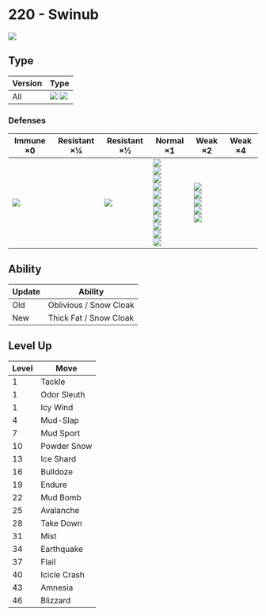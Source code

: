 # 220 - Swinub
![][220]

## Type

Version | Type
---     | ---
All     | ![][ice]  ![][ground]

### Defenses

Immune ×0         | Resistant ×¼ | Resistant ×½    | Normal ×1                                                                                                                                                  | Weak ×2                                                                  | Weak ×4
---               | ---          | ---             | ---                                                                                                                                                        | ---                                                                      | ---
![][electric]<br> | &nbsp;       | ![][poison]<br> | ![][normal]<br>![][flying]<br>![][ground]<br>![][rock]<br>![][bug]<br>![][ghost]<br>![][psychic]<br>![][ice]<br>![][dragon]<br>![][dark]<br>![][fairy]<br> | ![][fighting]<br>![][steel]<br>![][fire]<br>![][water]<br>![][grass]<br> | &nbsp;

## Ability

Update | Ability
---    | ---
Old    | Oblivious / Snow Cloak
New    | Thick Fat / Snow Cloak

## Level Up

Level | Move
---   | ---
1     | Tackle
1     | Odor Sleuth
1     | Icy Wind
4     | Mud-Slap
7     | Mud Sport
10    | Powder Snow
13    | Ice Shard
16    | Bulldoze
19    | Endure
22    | Mud Bomb
25    | Avalanche
28    | Take Down
31    | Mist
34    | Earthquake
37    | Flail
40    | Icicle Crash
43    | Amnesia
46    | Blizzard

[220]: ../img/pokemon/220.png
[normal]: ../img/types/normal.png
[fire]: ../img/types/fire.png
[fighting]: ../img/types/fighting.png
[water]: ../img/types/water.png
[flying]: ../img/types/flying.png
[grass]: ../img/types/grass.png
[poison]: ../img/types/poison.png
[electric]: ../img/types/electric.png
[ground]: ../img/types/ground.png
[psychic]: ../img/types/psychic.png
[rock]: ../img/types/rock.png
[ice]: ../img/types/ice.png
[bug]: ../img/types/bug.png
[dragon]: ../img/types/dragon.png
[ghost]: ../img/types/ghost.png
[dark]: ../img/types/dark.png
[steel]: ../img/types/steel.png
[fairy]: ../img/types/fairy.png
